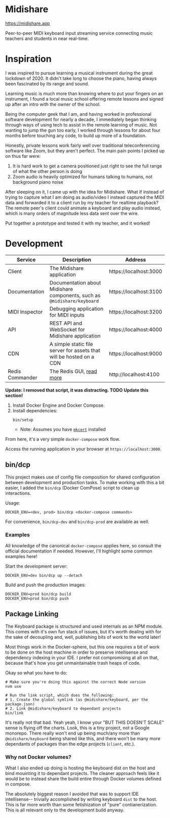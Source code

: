 # Midishare

https://midishare.app

Peer-to-peer MIDI keyboard input streaming service connecting music teachers and students in near real-time.

# Inspiration

I was inspired to pursue learning a musical instrument during the great lockdown of 2020. It didn't take long to choose the piano, having always been fascinated by its range and sound.

Learning music is much more than knowing where to put your fingers on an instrument, I found a local music school offering remote lessons and signed up after an intro with the owner of the school.

Being the computer geek that I am, and having worked in professional software development for nearly a decade, I immediately began thinking through ways of using tech to assist in the remote learning of music. Not wanting to jump the gun too early, I worked through lessons for about four months before touching any code, to build up more of a foundation.

Honestly, private lessons work fairly well over traditional teleconferencing software like Zoom, but they aren't perfect. The main pain points I picked up on thus far were:
1. It is hard work to get a camera positioned just right to see the full range of what the other person is doing
1. Zoom audio is heavily optimized for humans talking to humans, not background piano noise

After sleeping on it, I came up with the idea for Midishare. What if instead of trying to capture what I am doing as audio/video I instead captured the MIDI data and forwarded it to a client run by my teacher for realtime playback? The remote peer's client could animate a keyboard and play audio instead, which is many orders of magnitude less data sent over the wire.

Put together a prototype and tested it with my teacher, and it worked!

# Development

| Service | Description | Address |
| --- | ---- | --- |
| Client | The Midishare application | https://localhost:3000 |
| Documentation | Documentation about Midishare components, such as `@midishare/keyboard` | https://localhost:3100 |
| MIDI Inspector | Debugging application for MIDI inputs | https://localhost:3200 |
| API | REST API and WebSocket for Midishare application | https://localhost:4000 |
| CDN | A simple static file server for assets that will be hosted on a CDN | https://localhost:9000 |
| Redis Commander | The Redis GUI, [read more](https://github.com/joeferner/redis-commander) | http://localhost:4100 | 

**Update: I removed that script, it was distracting. TODO Update this section!**

1. Install Docker Engine and Docker Compose.
1. Install dependencies:
    ```
    bin/setup
    ```
   * Note: Assumes you have [`mkcert`](https://mkcert.org/) installed
    
From here, it's a very simple `docker-compose` work flow.

Access the running application in your browser at `https://localhost:3000`.

## bin/dcp

This project makes use of config file composition for shared configuration between development and production tasks. To make working with this a bit easier, I added the `bin/dcp` (Docker ComPose) script to clean up interactions.

Usage:
```
DOCKER_ENV=<dev, prod> bin/dcp <docker-compose commands>
```

For convenience, `bin/dcp-dev` and `bin/dcp-prod` are available as well.

### Examples

All knowledge of the canonical `docker-compose` applies here, so consult the official documentation if needed. However, I'll highlight some common examples here! 

Start the development server:
```
DOCKER_ENV=dev bin/dcp up --detach
```

Build and push the production images:
```
DOCKER_ENV=prod bin/dcp build
DOCKER_ENV=prod bin/dcp push
```

## Package Linking

The Keyboard package is structured and used internals as an NPM module. This comes with it's own fun stack of issues, but it's worth dealing with for the sake of decoupling and, well, publishing bits of work to the world later!

Most things work in the Docker-sphere, but this one requires a bit of work to be done on the host machine in order to preserve intellisense and dependency indexing in your IDE. I prefer not compromising at all on that, because that's how you get unmaintainable trash heaps of code.

Okay so what you have to do:

```
# Make sure you're doing this against the correct Node version
nvm use

# Run the link script, which does the following:
# 1. Create the global symlink (as @midishare/keyboard, per the package.json)
# 2. Link @midishare/keyboard to dependant projects
bin/link
```

It's really not that bad. Yeah yeah, I know your "BUT THIS DOESN'T SCALE" sense is flying off the charts. Look, this is a tiny project, not a Google monorepo. There really won't end up being much/any more than `@midishare/keyboard` being shared like this, and there won't be many more dependants of packages than the edge projects (`client`, etc.). 

### Why not Docker volumes?

What I also ended up doing is hosting the keyboard dist on the host and bind mouinting it to dependant projects. The cleaner approach feels like it would be to instead share the build entire through Docker volumes defined in compose.

The absolutely biggest reason I avoided that was to support IDE intellisense-- trivially accomplished by writing keyboard `dist` to the host. This is far more worth than some fetishization of "pure" contianerization. This is all relevant only to the development build anyway.
